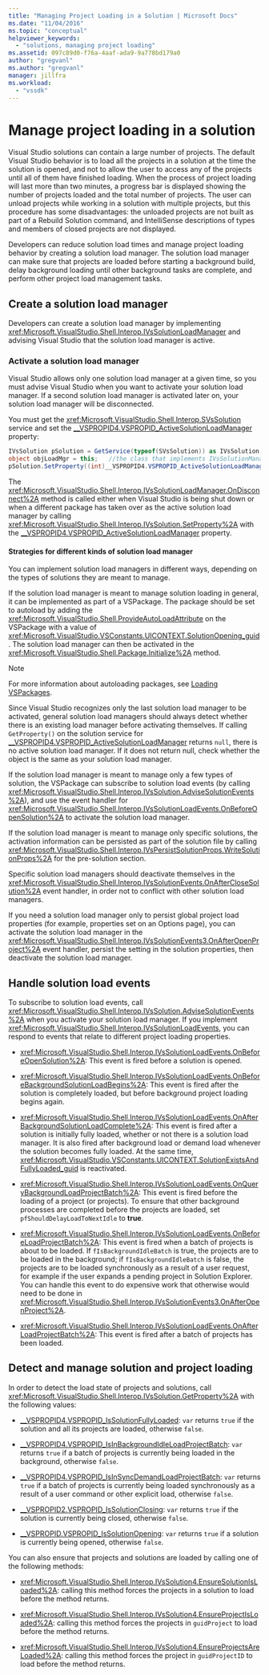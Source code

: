 ```yaml
---
title: "Managing Project Loading in a Solution | Microsoft Docs"
ms.date: "11/04/2016"
ms.topic: "conceptual"
helpviewer_keywords:
  - "solutions, managing project loading"
ms.assetid: 097c89d0-f76a-4aaf-ada9-9a778bd179a0
author: "gregvanl"
ms.author: "gregvanl"
manager: jillfra
ms.workload:
  - "vssdk"
---
```

# Manage project loading in a solution
Visual Studio solutions can contain a large number of projects. The default Visual Studio behavior is to load all the projects in a solution at the time the solution is opened, and not to allow the user to access any of the projects until all of them have finished loading. When the process of project loading will last more than two minutes, a progress bar is displayed showing the number of projects loaded and the total number of projects. The user can unload projects while working in a solution with multiple projects, but this procedure has some disadvantages: the unloaded projects are not built as part of a Rebuild Solution command, and IntelliSense descriptions of types and members of closed projects are not displayed.

 Developers can reduce solution load times and manage project loading behavior by creating a solution load manager. The solution load manager can make sure that projects are loaded before starting a background build, delay background loading until other background tasks are complete, and perform other project load management tasks.

## Create a solution load manager
 Developers can create a solution load manager by implementing <xref:Microsoft.VisualStudio.Shell.Interop.IVsSolutionLoadManager> and advising Visual Studio that the solution load manager is active.

### Activate a solution load manager
 Visual Studio allows only one solution load manager at a given time, so you must advise Visual Studio when you want to activate your solution load manager. If a second solution load manager is activated later on, your solution load manager will be disconnected.

 You must get the <xref:Microsoft.VisualStudio.Shell.Interop.SVsSolution> service and set the [__VSPROPID4.VSPROPID_ActiveSolutionLoadManager](<xref:Microsoft.VisualStudio.Shell.Interop.__VSPROPID4.VSPROPID_ActiveSolutionLoadManager>) property:

```csharp
IVsSolution pSolution = GetService(typeof(SVsSolution)) as IVsSolution;
object objLoadMgr = this;   //the class that implements IVsSolutionManager
pSolution.SetProperty((int)__VSPROPID4.VSPROPID_ActiveSolutionLoadManager, objLoadMgr);
```

 The <xref:Microsoft.VisualStudio.Shell.Interop.IVsSolutionLoadManager.OnDisconnect%2A> method is called either when Visual Studio is being shut down or when a different package has taken over as the active solution load manager by calling <xref:Microsoft.VisualStudio.Shell.Interop.IVsSolution.SetProperty%2A> with the [__VSPROPID4.VSPROPID_ActiveSolutionLoadManager](<xref:Microsoft.VisualStudio.Shell.Interop.__VSPROPID4.VSPROPID_ActiveSolutionLoadManager>) property.

#### Strategies for different kinds of solution load manager
 You can implement solution load managers in different ways, depending on the types of solutions they are meant to manage.

 If the solution load manager is meant to manage solution loading in general, it can be implemented as part of a VSPackage. The package should be set to autoload by adding the <xref:Microsoft.VisualStudio.Shell.ProvideAutoLoadAttribute> on the VSPackage with a value of <xref:Microsoft.VisualStudio.VSConstants.UICONTEXT.SolutionOpening_guid>. The solution load manager can then be activated in the <xref:Microsoft.VisualStudio.Shell.Package.Initialize%2A> method.

> [!NOTE]
> For more information about autoloading packages, see [Loading VSPackages](../extensibility/loading-vspackages.md).

 Since Visual Studio recognizes only the last solution load manager to be activated, general solution load managers should always detect whether there is an existing load manager before activating themselves. If calling `GetProperty()` on the solution service for [__VSPROPID4.VSPROPID_ActiveSolutionLoadManager](<xref:Microsoft.VisualStudio.Shell.Interop.__VSPROPID4.VSPROPID_ActiveSolutionLoadManager>) returns `null`, there is no active solution load manager. If it does not return null, check whether the object is the same as your solution load manager.

 If the solution load manager is meant to manage only a few types of solution, the VSPackage can subscribe to solution load events (by calling <xref:Microsoft.VisualStudio.Shell.Interop.IVsSolution.AdviseSolutionEvents%2A>), and use the event handler for <xref:Microsoft.VisualStudio.Shell.Interop.IVsSolutionLoadEvents.OnBeforeOpenSolution%2A> to activate the solution load manager.

 If the solution load manager is meant to manage only specific solutions, the activation information can be persisted as part of the solution file by calling <xref:Microsoft.VisualStudio.Shell.Interop.IVsPersistSolutionProps.WriteSolutionProps%2A> for the pre-solution section.

 Specific solution load managers should deactivate themselves in the <xref:Microsoft.VisualStudio.Shell.Interop.IVsSolutionEvents.OnAfterCloseSolution%2A> event handler, in order not to conflict with other solution load managers.

 If you need a solution load manager only to persist global project load properties (for example, properties set on an Options page), you can activate the solution load manager in the <xref:Microsoft.VisualStudio.Shell.Interop.IVsSolutionEvents3.OnAfterOpenProject%2A> event handler, persist the setting in the solution properties, then deactivate the solution load manager.

## Handle solution load events
 To subscribe to solution load events, call <xref:Microsoft.VisualStudio.Shell.Interop.IVsSolution.AdviseSolutionEvents%2A> when you activate your solution load manager. If you implement <xref:Microsoft.VisualStudio.Shell.Interop.IVsSolutionLoadEvents>, you can respond to events that relate to different project loading properties.

- <xref:Microsoft.VisualStudio.Shell.Interop.IVsSolutionLoadEvents.OnBeforeOpenSolution%2A>: This event is fired before a solution is opened.

- <xref:Microsoft.VisualStudio.Shell.Interop.IVsSolutionLoadEvents.OnBeforeBackgroundSolutionLoadBegins%2A>: This event is fired after the solution is completely loaded, but before background project loading begins again.

- <xref:Microsoft.VisualStudio.Shell.Interop.IVsSolutionLoadEvents.OnAfterBackgroundSolutionLoadComplete%2A>: This event is fired after a solution is initially fully loaded, whether or not there is a solution load manager. It is also fired after background load or demand load whenever the solution becomes fully loaded. At the same time, <xref:Microsoft.VisualStudio.VSConstants.UICONTEXT.SolutionExistsAndFullyLoaded_guid> is reactivated.

- <xref:Microsoft.VisualStudio.Shell.Interop.IVsSolutionLoadEvents.OnQueryBackgroundLoadProjectBatch%2A>: This event is fired before the loading of a project (or projects). To ensure that other background processes are completed before the projects are loaded, set `pfShouldDelayLoadToNextIdle` to **true**.

- <xref:Microsoft.VisualStudio.Shell.Interop.IVsSolutionLoadEvents.OnBeforeLoadProjectBatch%2A>: This event is fired when a batch of projects is about to be loaded. If `fIsBackgroundIdleBatch` is true, the projects are to be loaded in the background; if `fIsBackgroundIdleBatch` is false, the projects are to be loaded synchronously as a result of a user request, for example if the user expands a pending project in Solution Explorer. You can handle this event to do expensive work that otherwise would need to be done in <xref:Microsoft.VisualStudio.Shell.Interop.IVsSolutionEvents3.OnAfterOpenProject%2A>.

- <xref:Microsoft.VisualStudio.Shell.Interop.IVsSolutionLoadEvents.OnAfterLoadProjectBatch%2A>: This event is fired after a batch of projects has been loaded.

## Detect and manage solution and project loading
 In order to detect the load state of projects and solutions, call <xref:Microsoft.VisualStudio.Shell.Interop.IVsSolution.GetProperty%2A> with the following values:

- [__VSPROPID4.VSPROPID_IsSolutionFullyLoaded](<xref:Microsoft.VisualStudio.Shell.Interop.__VSPROPID4.VSPROPID_IsSolutionFullyLoaded>): `var` returns `true` if the solution and all its projects are loaded, otherwise `false`.

- [__VSPROPID4.VSPROPID_IsInBackgroundIdleLoadProjectBatch](<xref:Microsoft.VisualStudio.Shell.Interop.__VSPROPID4.VSPROPID_IsInBackgroundIdleLoadProjectBatch>): `var` returns `true` if a batch of projects is currently being loaded in the background, otherwise `false`.

- [__VSPROPID4.VSPROPID_IsInSyncDemandLoadProjectBatch](<xref:Microsoft.VisualStudio.Shell.Interop.__VSPROPID4.VSPROPID_IsInSyncDemandLoadProjectBatch>): `var` returns `true` if a batch of projects is currently being loaded synchronously as a result of a user command or other explicit load, otherwise `false`.

- [__VSPROPID2.VSPROPID_IsSolutionClosing](<xref:Microsoft.VisualStudio.Shell.Interop.__VSPROPID2.VSPROPID_IsSolutionClosing>): `var` returns `true` if the solution is currently being closed, otherwise `false`.

- [__VSPROPID.VSPROPID_IsSolutionOpening](<xref:Microsoft.VisualStudio.Shell.Interop.__VSPROPID.VSPROPID_IsSolutionOpening>): `var` returns `true` if a solution is currently being opened, otherwise `false`.

You can also ensure that projects and solutions are loaded by calling one of the following methods:

- <xref:Microsoft.VisualStudio.Shell.Interop.IVsSolution4.EnsureSolutionIsLoaded%2A>: calling this method forces the projects in a solution to load before the method returns.

- <xref:Microsoft.VisualStudio.Shell.Interop.IVsSolution4.EnsureProjectIsLoaded%2A>: calling this method forces the projects in `guidProject` to load before the method returns.

- <xref:Microsoft.VisualStudio.Shell.Interop.IVsSolution4.EnsureProjectsAreLoaded%2A>: calling this method forces the project in `guidProjectID` to load before the method returns.
